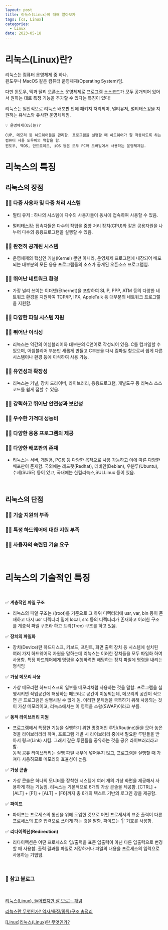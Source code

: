 ```yaml
---
layout: post
title: 리눅스(Linux)에 대해 알아보자
tags: [cs, Linux]
categories:
  - Linux
date: 2023-05-18
---
```


# 리눅스(Linux)란?

리눅스는 컴퓨터 운영체제 중 하나.  
윈도우나 MacOS 같은 컴퓨터 운영체제(Operating System)임.

다만 윈도우, 맥과 달리 오픈소스 운영체제로 프로그램 소스코드가 모두 공개되어 있어서 원하는 대로 특정 기능을 추가할 수 있다는 특징이 있다!

리눅스는 일반적으로 리눅스 배포판 안에 패키지 처리되며, 멀티유저, 멀티태스킹을 지원하는 유닉스와 유사한 운영체제임.

```
💡 운영체제(OS)는??

CUP, 메모리 등 하드웨어들을 관리함. 프로그램을 실행할 때 하드웨어가 잘 작동하도록 하는 컴퓨터 사용 도우미의 역할을 함.
윈도우, 맥OS, 안드로이드, iOS 등은 모두 PC와 모바일에서 사용하는 운영체제임.

```

# 리눅스의 특징

## 리눅스의 장점

### 👍🏼 다중 사용자 및 다중 처리 시스템

- 멀티 유저 : 하나의 시스템에 다수의 사용자들이 동시에 접속하여 사용할 수 있음.

- 멀티태스킹: 접속자들은 다수의 작업을 중앙 처리 장치(CPU)와 같은 공용자원을 나누어 다수의 응용프로그램을 실행할 수 있음.

### 👍🏼 완전히 공개된 시스템

- 운영체제의 핵심인 커널(Kernel) 뿐만 아니라, 운영체제 프로그램에 내장되어 배포되는 대부분의 모든 응용 프로그램들의 소스가 공개된 오픈소스 프로그램임.

### 👍🏼 뛰어난 네트워크 환경

- 가장 널리 쓰이는 이더넷(Ethernet)을 포함하여 SLIP, PPP, ATM 등의 다양한 네트워크 환경을 지원하여 TCP/IP, IPX, AppleTalk 등 대부분의 네트워크 프로그랢을 지원함.

### 👍🏼 다양한 파일 시스템 지원

### 👍🏼 뛰어난 이식성

- 리눅스는 약간의 어셈블리어와 대부분의 C언어로 작성되어 있음. C를 컴파일할 수 있으며, 어셈블리어 부분만 새롭게 만들고 C부분을 다시 컴파일 함으로써 쉽게 다른 시스템이나 환경 등에 이식하여 사용 가능.

### 👍🏼 유연성과 확장성

- 리눅스는 커널, 장치 드라이버, 라이브러리, 응용프로그램, 개발도구 등 리눅스 소스코드를 쉽게 접할 수 있음.

### 👍🏼 강력하고 뛰어난 안전성과 보안성

### 👍🏼 우수한 가격대 성능비

### 👍🏼 다양한 응용 프로그램의 제공

### 👍🏼 다양한 배포판의 존재

- 리눅스는 서버, 개발용, PC용 등 다양한 목적으로 사용 가능하고 이에 따른 다양한 배포판이 존재함. 국외에는 레드햇(Redhat), 데비안(Debian), 우분투(Ubuntu), 수세(SUSE) 등이 있고, 국내에는 한컴리눅스,SULLinux 등이 있음.

<br>

## 리눅스의 단점

### 👎🏼 기술 지원의 부족

### 👎🏼 특정 하드웨어에 대한 지원 부족

### 👎🏼 사용자의 숙련된 기술 요구

<br>

# 리눅스의 기술적인 특징

<br>

✅ **계층적인 파일 구조**

- 리눅스의 파일 구조는 /(root)를 기준으로 그 하위 디렉터리에 usr, var, bin 등이 존재하고 다시 usr 디렉터리 밑에 local, src 등의 디렉터리가 존재하고 이러한 구조를 계층적 파일 구조라 하고 트리(Tree) 구조를 하고 있음.

✅ **장치의 파일화**

- 장치(Device)란 하드디스크, 키보드, 프린트, 화면 출력 장치 등 시스템에 설치된 여러 가지 하드웨어적 자원을 말하는데 리눅스는 이러한 장치들을 모두 파일화 하여 사용함. 특정 하드웨어에게 명령을 수행하려면 해당하는 장치 파일에 명령을 내리는 형식임

✅ **가상 메모리 사용**

- 가상 메모리란 하드디스크의 일부를 메모리처럼 사용하는 것을 말함. 프로그램을 실행시키면 작업공간에 해당하는 메모리로 공간이 이동되는데, 메모리의 공간이 작으면 큰 프로그램은 실행시킬 수 없게 됨. 이러한 문제점을 극복하기 위해 사용되는 것이 가상 메모리이고, 리눅스에서는 이 영역을 스왑(SWAP)이라고 부름.

✅ **동적 라이브러리 지원**

- 프로그램에서 특정한 기능을 실행하기 위한 명령어인 루틴(Routine)들을 모아 놓은 것을 라이브러리라 하며, 프로그램 개발 시 라이브러리 중에서 필요한 루틴들을 받아서 링크(Link) 시킴. 그래서 같은 루틴들을 공유하는 것을 공유 라이브러리라고 함.  
  동적 공유 라이브러리는 실행 파일 내부에 넣어두지 않고, 프로그램을 실행할 때 가져다 사용하므로 메모리의 효율성이 높음.

✅ **가상 콘솔**

- 가상 콘솔은 하나의 모니터를 장착한 시스템에 여러 개의 가상 화면을 제공해서 사용하게 하는 기능임. 리눅스는 기본적으로 6개의 가상 콘솔을 제공함. [CTRL] + [ALT] + [F1] + [ALT] + [F6]까지 총 6개의 텍스트 기반의 로그인 창을 제공함.

✅ **파이프**

- 파이프는 프로세스의 통신을 위해 도입한 것으로 어떤 프로세서의 표준 출력이 다른 프로세스의 표준 입력으로 쓰이게 하는 것을 말함. 파이프는 '|' 기호를 사용함.

✅ **리다이렉션(Redirection)**

- 리다이렉션은 어떤 프로세스의 입/출력을 표준 입출력이 아닌 다른 입출력으로 변경할 때 사용함. 출력 결과를 파일로 저장하거나 파일의 내용을 프로세스의 입력으로 사용하는 기법임.

<br>

### 📌 참고 블로그

<br>

[리눅스(Linux), 들어봤지만 잘 모르는 개념](https://contents.premium.naver.com/3mit/wony/contents/221123204036431dx)

[리눅스란 무엇인가? 역사/특징/종류/구조 총정리](https://onecoin-life.com/45)

[[Linux]리눅스(Linux)란 무엇인가?](https://velog.io/@ghldjfldj/%EB%A6%AC%EB%88%85%EC%8A%A4Linux%EB%9E%80-%EB%AC%B4%EC%97%87%EC%9D%B8%EA%B0%80)
